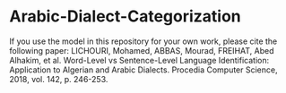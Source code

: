 # Arabic-Dialect-Categorization
If you use the model in this repository for your own work, please cite the following paper:
LICHOURI, Mohamed, ABBAS, Mourad, FREIHAT, Abed Alhakim, et al. Word-Level vs Sentence-Level Language 
Identification: Application to Algerian and Arabic Dialects. Procedia Computer Science, 2018, vol. 142, p. 246-253.
